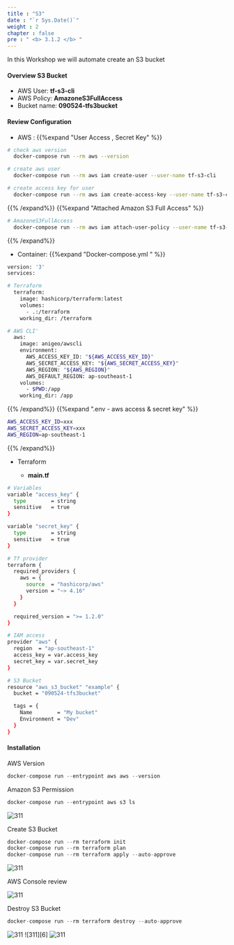 ```yaml
---
title : "S3"
date : "`r Sys.Date()`"
weight : 2
chapter : false
pre : " <b> 3.1.2 </b> "
---
```


In this Workshop we will automate create an S3 bucket

#### Overview S3 Bucket

- AWS User: **tf-s3-cli**
- AWS Policy: **AmazoneS3FullAccess**
- Bucket name: **090524-tfs3bucket**

#### Review Configuration

- AWS : {{%expand "User Access , Secret Key" %}}
```sh
# check aws version
  docker-compose run --rm aws --version

# create aws user
  docker-compose run --rm aws iam create-user --user-name tf-s3-cli

# create access key for user
  docker-compose run --rm aws iam create-access-key --user-name tf-s3-cli > tf-s3-cli-access-key.json

```
{{% /expand%}}  {{%expand "Attached Amazon S3 Full Access" %}}
```sh
# AmazoneS3FullAccess
  docker-compose run --rm aws iam attach-user-policy --user-name tf-s3-cli --policy-arn arn:aws:iam::637423373411:policy/AmazoneS3FullAccess
```
{{% /expand%}} 

- Container: {{%expand "Docker-compose.yml " %}}

```sh
version: '3'
services:

# Terraform
  terraform:
    image: hashicorp/terraform:latest
    volumes:
      - .:/terraform
    working_dir: /terraform

# AWS CLI'
  aws:
    image: anigeo/awscli
    environment:
      AWS_ACCESS_KEY_ID: "${AWS_ACCESS_KEY_ID}"
      AWS_SECRET_ACCESS_KEY: "${AWS_SECRET_ACCESS_KEY}"
      AWS_REGION: "${AWS_REGION}"
      AWS_DEFAULT_REGION: ap-southeast-1
    volumes:
      - $PWD:/app
    working_dir: /app
```
{{% /expand%}} {{%expand ".env - aws access & secret key" %}}

```sh
AWS_ACCESS_KEY_ID=xxx
AWS_SECRET_ACCESS_KEY=xxx
AWS_REGION=ap-southeast-1
```
{{% /expand%}}

- Terraform 

  - **main.tf**

```sh
# Variables
variable "access_key" {
  type        = string
  sensitive   = true
}

variable "secret_key" {
  type        = string
  sensitive   = true
}

# Tf provider
terraform {
  required_providers {
    aws = {
      source  = "hashicorp/aws"
      version = "~> 4.16"
    }
  }

  required_version = ">= 1.2.0"
}

# IAM access
provider "aws" {
  region  = "ap-southeast-1"
  access_key = var.access_key
  secret_key = var.secret_key
}

# S3 Bucket
resource "aws_s3_bucket" "example" {
  bucket = "090524-tfs3bucket"

  tags = {
    Name        = "My bucket"
    Environment = "Dev"
  }
}
```



#### Installation

AWS Version
```js
docker-compose run --entrypoint aws aws --version
```

Amazon S3 Permission
```js
docker-compose run --entrypoint aws s3 ls
```

![311][1]

Create S3 Bucket

```js
docker-compose run --rm terraform init
docker-compose run --rm terraform plan
docker-compose run --rm terraform apply --auto-approve
```
![311][4]

AWS Console review

![311][2]

Destroy S3 Bucket

```js
docker-compose run --rm terraform destroy --auto-approve
```

![311][5] ![311][6]
![311][3]


[1]: /aws-ws/images/3-config/3.1-iac/312/1.png?featherlight=false&width=50pc
[2]: /aws-ws/images/3-config/3.1-iac/312/2.png?featherlight=false&width=50pc
[3]: /aws-ws/images/3-config/3.1-iac/312/3.png?featherlight=false&width=50pc
[4]: /aws-ws/images/3-config/3.1-iac/312/4.png?featherlight=false&width=50pc
[5]: /aws-ws/images/3-config/3.1-iac/312/5.png?featherlight=false&width=50pc